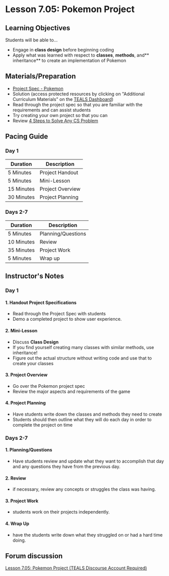 # Lesson 7.05: Pokemon Project

## Learning Objectives
Students will be able to... 

* Engage in **class design** before beginning coding
* Apply what was learned with respect to **classes**, **methods**, and** inheritance** to create an implementation of Pokemon

## Materials/Preparation
* [Project Spec - Pokemon]
* Solution (access protected resources by clicking on "Additional Curriculum Materials" on the [TEALS Dashboard])
* Read through the project spec so that you are familiar with the requirements and can assist students
* Try creating your own project so that you can 
* Review [4 Steps to Solve Any CS Problem]

## Pacing Guide
### Day 1
| **Duration**   | **Description** |
| ---------- | ----------- |
| 5 Minutes  | Project Handout      |
| 5 Minutes | Mini-Lesson      |
| 15 Minutes | Project Overview         
| 30 Minutes | Project Planning  |
### Days 2-7
| **Duration**|**Description**      |
|--|--|
| 5 Minutes  | Planning/Questions      |
| 10 Minutes | Review      |
| 35 Minutes | Project Work        |
| 5 Minutes | Wrap up     |
## Instructor's Notes

### Day 1

#### 1. Handout Project Specifications
* Read through the Project Spec with students
* Demo a completed project to show user experience. 

#### 2. Mini-Lesson
* Discuss **Class Design**
* If you find yourself creating many classes with similar methods, use inheritance! 
* Figure out the actual structure without writing code and use that to create your classes

#### 3. Project Overview
* Go over the Pokemon project spec
* Review the major aspects and requirements of the game

#### 4. Project Planning
* Have students write down the classes and methods they need to create
* Students should then outline what they will do each day in order to complete the project on time

### Days 2-7

#### 1. Planning/Questions
* Have students review and update what they want to accomplish that day and any questions they have from the previous day.

#### 2. Review
* if necessary, review any concepts or struggles the class was having.

#### 3. Project Work
* students work on their projects independently.

#### 4. Wrap Up
* have the students write down what they struggled on or had a hard time doing. 

  
## Forum discussion
[Lesson 7.05: Pokemon Project (TEALS Discourse Account Required)](https://forums.tealsk12.org/c/2nd-semester-unit-7-classes/lesson-7-05-pokemon)
  
[Project Spec - Pokemon]:project.md
[TEALS Dashboard]:http:/www.tealsk12.org/dashboard
[4 Steps to Solve Any CS Problem]:https://github.com/TEALS-IntroCS/2nd-semester-introduction-to-computer-science-principles/raw/master/units/4%20Steps%20to%20Solve%20Any%20CS%20Problem.pdf
